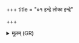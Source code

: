 +++
title = "०१ इन्द्रे लोका इन्द्रे"

+++
<details><summary>मूलम् (GR)</summary>

इन्द्रे लोका इन्द्रे तप  
इन्द्रे ऽध्य् ऋतम् आहितम् ।  
इन्द्रं त्वा विद्म प्रत्यक्षं  
स्कम्भे सर्वं समाहितम् ॥
</details>